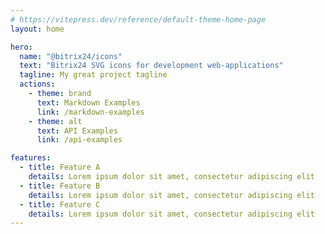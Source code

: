 ```yaml
---
# https://vitepress.dev/reference/default-theme-home-page
layout: home

hero:
  name: "@bitrix24/icons"
  text: "Bitrix24 SVG icons for development web-applications"
  tagline: My great project tagline
  actions:
    - theme: brand
      text: Markdown Examples
      link: /markdown-examples
    - theme: alt
      text: API Examples
      link: /api-examples

features:
  - title: Feature A
    details: Lorem ipsum dolor sit amet, consectetur adipiscing elit
  - title: Feature B
    details: Lorem ipsum dolor sit amet, consectetur adipiscing elit
  - title: Feature C
    details: Lorem ipsum dolor sit amet, consectetur adipiscing elit
---
```


